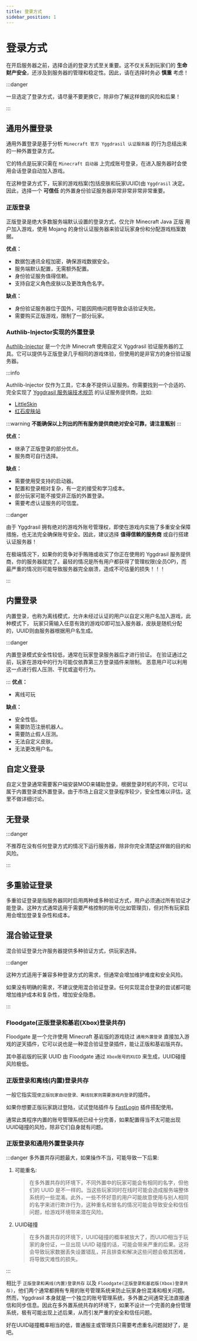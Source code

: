 ```yaml
---
title: 登录方式
sidebar_position: 1
---
```


# 登录方式

在开启服务器之前，选择合适的登录方式至关重要。这不仅关系到玩家们的 **生命财产安全**，还涉及到服务器的管理和稳定性。因此，请在选择时务必 **慎重** 考虑！

:::danger

一旦选定了登录方式，请尽量不要更换它，除非你了解这样做的风险和后果！

:::

## 通用外置登录

通用外置登录是基于分析 `Minecraft 官方 Yggdrasil 认证服务器` 的行为总结出来的一种外置登录方式。

它的特点是玩家只需在 `Minecraft 启动器` 上完成账号登录，在进入服务器时会使用会话登录自动加入游戏。

在这种登录方式下，玩家的游戏档案(包括皮肤和玩家UUID)由 `Yggdrasil` 决定。因此，选择一个 **可信任** 的外置身份验证服务器非常非常非常非常重要。

### 正版登录

正版登录是绝大多数服务端默认设置的登录方式，仅允许 Minecraft Java 正版 用户加入游戏，使用 Mojang 的身份认证服务器来验证玩家身份和分配游戏档案数据。

**优点：**

* 数据包通讯全程加密，确保游戏数据安全。
* 服务端默认配置，无需额外配置。
* 身份验证服务值得信赖。
* 支持自定义角色皮肤以及更改角色名字。

**缺点：**

* 身份验证服务器位于国外，可能因网络问题导致会话验证失败。
* 需要购买正版游戏，限制了一部分玩家。

### Authlib-Injector实现的外置登录

[Authlib-Injector](https://github.com/yushijinhun/authlib-injector) 是一个允许 Minecraft 使用自定义 Yggdrasil 验证服务器的工具。它可以提供与正版登录几乎相同的游戏体验，但使用的是非官方的身份验证服务器。

:::info

Authlib-Injector 仅作为工具，它本身不提供认证服务。你需要找到一个合适的、完全实现了
[Yggdrasil 服务端技术规范](https://github.com/yushijinhun/authlib-injector/wiki/Yggdrasil-%E6%9C%8D%E5%8A%A1%E7%AB%AF%E6%8A%80%E6%9C%AF%E8%A7%84%E8%8C%83)
的认证服务提供商，比如:

* [LittleSkin](https://littleskin.cn/)
* [红石皮肤站](https://mcskin.com.cn/)

:::warning
**不能确保以上列出的所有服务提供商绝对安全可靠，请注意甄别**
:::

**优点：**

* 继承了正版登录的部分优点。
* 服务商可自行选择。

**缺点：**

* 需要使用受支持的启动器。
* 配置和登录相对复杂，有一定的接受和学习成本。
* 部分玩家可能不接受非正版的外置登录。
* 需要考虑认证服务的可信度。

:::danger

由于 Yggdrasil 拥有绝对的游戏外账号管理权，即使在游戏内实施了多重安全保障措施，也无法完全确保账号安全。因此，建议选择 **值得信赖的服务商** 或自行搭建认证服务器！

在极端情况下，如果你的竞争对手贿赂或收买了你正在使用的 Yggdrasil 服务提供商，你的服务器就完了。最轻的情况是所有用户都获得了管理权限(全员OP)，而最严重的情况则可能导致服务器完全崩溃，造成不可估量的损失！！！

:::

## 内置登录

内置登录，也称为离线模式，允许未经过认证的用户以自定义用户名加入游戏，此种模式下，
玩家只需输入任意有效的游戏ID即可加入服务器，皮肤是随机分配的，UUID则由服务器根据用户名生成。

:::danger

内置登录模式安全性较低，通常在玩家登录服务器后才进行验证。
在验证通过之前，玩家在游戏中的行为可能仅依靠第三方登录插件来限制。
恶意用户可以利用这一点进行假人压测、干扰或盗号行为。

:::
**优点：**

* 离线可玩

**缺点：**

* 安全性低。
* 需要防范注册机器人。
* 需要防止假人压测。
* 无法自定义皮肤。
* 无法更改用户名。

## 自定义登录

自定义登录通常需要客户端安装MOD来辅助登录。根据登录时机的不同，它可以属于内置登录或外置登录。由于市场上自定义登录程序较少，安全性难以评估，这里不做详细讨论。

## 无登录

:::danger

不推荐在没有任何登录方式的情况下运行服务器，除非你完全清楚这样做的目的和风险。

:::

## 多重验证登录

多重验证登录是指服务器同时启用两种或多种验证方式，用户必须通过所有验证才能登录。这种方式通常适用于需要严格控制的账号(比如管理员)，但对所有玩家启用会增加登录复杂性和成本。

## 混合验证登录

混合验证登录允许服务器提供多种验证方式，供玩家选择。

:::danger

这种方式适用于兼容多种登录方式的需求，但通常会增加维护难度和安全风险。

如果没有明确的需求，不建议使用混合验证登录。任何实现混合登录的尝试都可能增加维护成本和复杂性，增加安全隐患。

:::

### Floodgate(正版登录和基岩(Xbox)登录共存)

Floodgate 是一个允许使用 Minecraft 基岩版的游戏绕过 `通用外置登录` 直接加入游戏的逆天插件，它可以说也是一种混合验证登录插件，能让正版和基岩版共存。

其中基岩版的玩家 UUID 由 Floodgate 通过 `Xbox账号的XUID` 来生成，UUID碰撞风险极低。

### 正版登录和离线(内置)登录共存

一般它指实现`使正版玩家自动登录、离线玩家则需要游戏内登录`的插件。

如果你想要正版玩家跳过登陆，试试登陆插件与 [FastLogin](https://www.spigotmc.org/resources/.14153) 插件搭配使用。

通常此类程序内置的账号管理系统已经十分完善，如果配置得当不太可能出现UUID碰撞的风险，除非它们自身就有问题。

### 正版登录和通用外置登录共存

:::danger
多外置共存问题最大，如果操作不当，可能导致一下后果:

1. 可能重名:

    > 在多外置共存的环境下，不同外置中的玩家可能会有相同的名字，但他们的 UUID 是不一样的。当这些玩家同时在线时可能会造成服务端整体系统的一些混淆。此外，一些不怀好意的用户可能故意使用与别人相同的名字来进行欺诈行为，这种重名和冒名的情况可能会导致安全和信任问题，给游戏环境带来潜在风险。

2. UUID碰撞

    > 在多外置共存的环境下，UUID碰撞的概率被放大了，而UUID相当于玩家的身份证，一旦出现 UUID 碰撞的话，可能会带来严重的后果。这将会导致玩家数据丢失设置错乱，并且排查和解决这些问题会极其困难，将导致灾难性的损失。

:::

相比于 `正版登录和离线(内置)登录共存` 以及 `Floodgate(正版登录和基岩版(Xbox)登录共存)`，他们两个通常都拥有专用的账号管理系统来防止玩家身份混淆和相关问题。然而，Yggdrasil 本身就是一个独立的账号管理系统，多外置之间通常无法直接通信和同步信息。因此在多外置系统共存的环境下，如果不设计一个完善的身份管理系统，极有可能出现上述后果，从而引发严重的安全和信任问题。

好在UUID碰撞概率相当的低，普通服主或管理员只需要考虑重名问题就好了，是吧。
